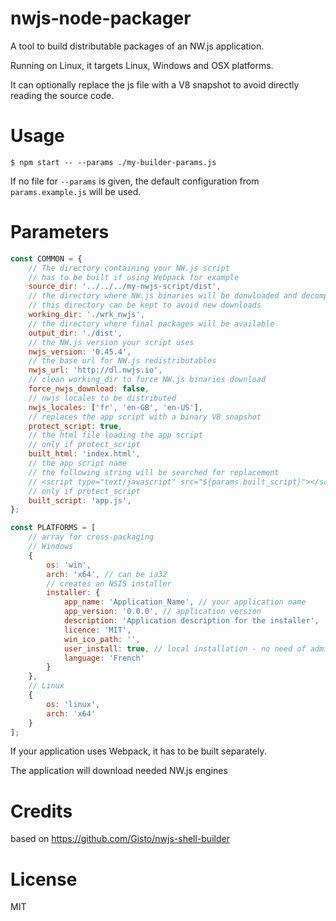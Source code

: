 # nwjs-node-packager

A tool to build distributable packages of an NW.js application.

Running on Linux, it targets Linux, Windows and OSX platforms.

It can optionally replace the js file with a V8 snapshot to avoid directly reading the source code.

Usage
====
```shell
$ npm start -- --params ./my-builder-params.js
```

If no file for `--params` is given, the default configuration from `params.example.js` will be used.

Parameters
====
```js
const COMMON = {
    // The directory containing your NW.js script
    // has to be built if using Webpack for example
    source_dir: '../../../my-nwjs-script/dist',
    // the directory where NW.js binaries will be donwloaded and decompressed
    // this directory can be kept to avoid new downloads
    working_dir: './wrk_nwjs',
    // the directory where final packages will be available
    output_dir: './dist',
    // the NW.js version your script uses
    nwjs_version: '0.45.4',
    // the base url for NW.js redistributables
    nwjs_url: 'http://dl.nwjs.io',
    // clean working_dir to force NW.js binaries download
    force_nwjs_download: false,
    // nwjs locales to be distributed
    nwjs_locales: ['fr', 'en-GB', 'en-US'],
    // replaces the app script with a binary V8 snapshot
    protect_script: true,
    // the html file loading the app script
    // only if protect_script
    built_html: 'index.html',
    // the app script name
    // the following string will be searched for replacement
    // <script type="text/javascript" src="${params.built_script}"></script>
    // only if protect_script
    built_script: 'app.js',
};

const PLATFORMS = [
    // array for cross-packaging
    // Windows
    {
        os: 'win',
        arch: 'x64', // can be ia32
        // creates an NSIS installer
        installer: {
            app_name: 'Application_Name', // your application name
            app_version: '0.0.0', // application version
            description: 'Application description for the installer',
            licence: 'MIT',
            win_ico_path: '',
            user_install: true, // local installation - no need of admin rights for installer
            language: 'French'
        }
    },
    // Linux
    {
        os: 'linux',
        arch: 'x64'
    }
];
```

If your application uses Webpack, it has to be built separately.

The application will download needed NW.js engines

Credits
======
based on https://github.com/Gisto/nwjs-shell-builder

License
=====
MIT
